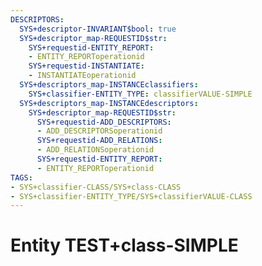 ```yaml
---
DESCRIPTORS:
  SYS+descriptor-INVARIANT$bool: true
  SYS+descriptor_map-REQUESTID$str:
    SYS+requestid-ENTITY_REPORT:
    - ENTITY_REPORToperationid
    SYS+requestid-INSTANTIATE:
    - INSTANTIATEoperationid
  SYS+descriptors_map-INSTANCEclassifiers:
    SYS+classifier-ENTITY_TYPE: classifierVALUE-SIMPLE
  SYS+descriptors_map-INSTANCEdescriptors:
    SYS+descriptor_map-REQUESTID$str:
      SYS+requestid-ADD_DESCRIPTORS:
      - ADD_DESCRIPTORSoperationid
      SYS+requestid-ADD_RELATIONS:
      - ADD_RELATIONSoperationid
      SYS+requestid-ENTITY_REPORT:
      - ENTITY_REPORToperationid
TAGS:
- SYS+classifier-CLASS/SYS+class-CLASS
- SYS+classifier-ENTITY_TYPE/SYS+classifierVALUE-CLASS
---
```

# Entity TEST+class-SIMPLE

